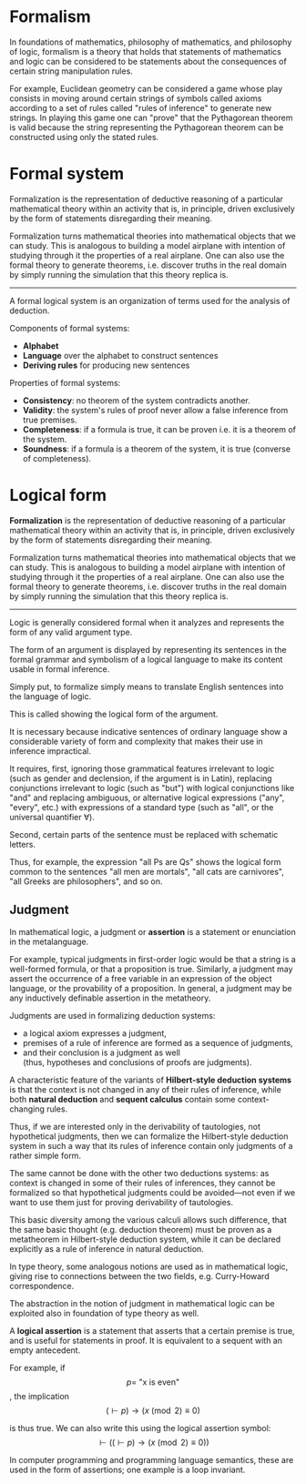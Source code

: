 # Formalism

In foundations of mathematics, philosophy of mathematics, and philosophy of logic, formalism is a theory that holds that statements of mathematics and logic can be considered to be statements about the consequences of certain string manipulation rules.

For example, Euclidean geometry can be considered a game whose play consists in moving around certain strings of symbols called axioms according to a set of rules called "rules of inference" to generate new strings. In playing this game one can "prove" that the Pythagorean theorem is valid because the string representing the Pythagorean theorem can be constructed using only the stated rules.


# Formal system

Formalization is the representation of deductive reasoning of a particular mathematical theory within an activity that is, in principle, driven exclusively by the form of statements disregarding their meaning.

Formalization turns mathematical theories into mathematical objects that we can study. This is analogous to building a model airplane with intention of studying through it the properties of a real airplane. One can also use the formal theory to generate theorems, i.e. discover truths in the real domain by simply running the simulation that this theory replica is.


---

A formal logical system is an organization of terms used for the analysis of deduction.

Components of formal systems:
- **Alphabet**
- **Language** over the alphabet to construct sentences
- **Deriving rules** for producing new sentences

Properties of formal systems:
* __Consistency__: no theorem of the system contradicts another.
* __Validity__: the system's rules of proof never allow a false inference from true premises.
* __Completeness__: if a formula is true, it can be proven i.e. it is a theorem of the system.
* __Soundness__: if a formula is a theorem of the system, it is true (converse of completeness).


# Logical form


**Formalization** is the representation of deductive reasoning of a particular mathematical theory within an activity that is, in principle, driven exclusively by the form of statements disregarding their meaning.

Formalization turns mathematical theories into mathematical objects that we can study. This is analogous to building a model airplane with intention of studying through it the properties of a real airplane. One can also use the formal theory to generate theorems, i.e. discover truths in the real domain by simply running the simulation that this theory replica is.

---

Logic is generally considered formal when it analyzes and represents the form of any valid argument type.

The form of an argument is displayed by representing its sentences in the formal grammar and symbolism of a logical language to make its content usable in formal inference.

Simply put, to formalize simply means to translate English sentences into the language of logic.

This is called showing the logical form of the argument.

It is necessary because indicative sentences of ordinary language show a considerable variety of form and complexity that makes their use in inference impractical.

It requires, first, ignoring those grammatical features irrelevant to logic (such as gender and declension, if the argument is in Latin), replacing conjunctions irrelevant to logic (such as "but") with logical conjunctions like "and" and replacing ambiguous, or alternative logical expressions ("any", "every", etc.) with expressions of a standard type (such as "all", or the universal quantifier ∀).

Second, certain parts of the sentence must be replaced with schematic letters. 

Thus, for example, the expression "all Ps are Qs" shows the logical form common to the sentences "all men are mortals", "all cats are carnivores", "all Greeks are philosophers", and so on.



## Judgment
In mathematical logic, a judgment or **assertion** is a statement or enunciation in the metalanguage.

For example, typical judgments in first-order logic would be that a string is a well-formed formula, or that a proposition is true. Similarly, a judgment may assert the occurrence of a free variable in an expression of the object language, or the provability of a proposition. In general, a judgment may be any inductively definable assertion in the metatheory.


Judgments are used in formalizing deduction systems:
- a logical axiom expresses a judgment,    
- premises of a rule of inference are formed as a sequence of judgments,    
- and their conclusion is a judgment as well   
  (thus, hypotheses and conclusions of proofs are judgments).


A characteristic feature of the variants of __Hilbert-style deduction systems__ is that the context is not changed in any of their rules of inference, while both __natural deduction__ and __sequent calculus__ contain some context-changing rules.

Thus, if we are interested only in the derivability of tautologies, not hypothetical judgments, then we can formalize the Hilbert-style deduction system in such a way that its rules of inference contain only judgments of a rather simple form.

The same cannot be done with the other two deductions systems: as context is changed in some of their rules of inferences, they cannot be formalized so that hypothetical judgments could be avoided—not even if we want to use them just for proving derivability of tautologies.

This basic diversity among the various calculi allows such difference, that the same basic thought (e.g. deduction theorem) must be proven as a metatheorem in Hilbert-style deduction system, while it can be declared explicitly as a rule of inference in natural deduction.

In type theory, some analogous notions are used as in mathematical logic, giving rise to connections between the two fields, e.g. Curry-Howard correspondence.

The abstraction in the notion of judgment in mathematical logic can be exploited also in foundation of type theory as well.



A **logical assertion** is a statement that asserts that a certain premise is true, and is useful for statements in proof. It is equivalent to a sequent with an empty antecedent.

For example, if $$p =\ \text{"x is even"}$$, the implication
$$(\vdash p) \to (x \pmod 2 \equiv 0)$$

is thus true. We can also write this using the logical assertion symbol:
$$\vdash ((\vdash p) \to (x \pmod 2 \equiv 0))$$

In computer programming and programming language semantics, these are used in the form of assertions; one example is a loop invariant.
